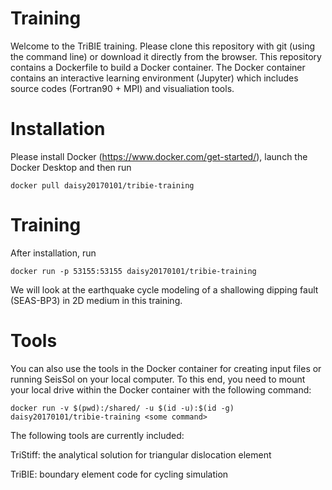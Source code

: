 # Training
Welcome to the TriBIE training. Please clone this repository with git (using the command line) or download it directly from the browser. This repository contains a Dockerfile to build a Docker container. The Docker container contains an interactive learning environment (Jupyter) which includes source codes (Fortran90 + MPI) and visualiation tools.

# Installation
Please install Docker (https://www.docker.com/get-started/), launch the Docker Desktop and then run

``docker pull daisy20170101/tribie-training``

# Training
After installation, run

``docker run -p 53155:53155 daisy20170101/tribie-training``

We will look at the earthquake cycle modeling of a shallowing dipping fault (SEAS-BP3) in 2D medium in this training.

# Tools
You can also use the tools in the Docker container for creating input files or running SeisSol on your local computer. To this end, you need to mount your local drive within the Docker container with the following command:

``docker run -v $(pwd):/shared/ -u $(id -u):$(id -g) daisy20170101/tribie-training <some command>``

The following tools are currently included:

  TriStiff: the analytical solution for triangular dislocation element
  
  TriBIE: boundary element code for cycling simulation
